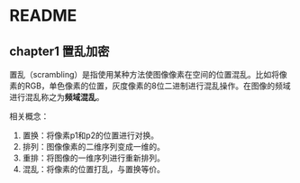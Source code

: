 # README
## chapter1 置乱加密

置乱（scrambling）是指使用某种方法使图像像素在空间的位置混乱。比如将像素的RGB，单色像素的位置，灰度像素的8位二进制进行混乱操作。在图像的频域进行混乱称之为**频域混乱**。

相关概念：

1. 置换：将像素p1和p2的位置进行对换。
2. 排列：图像像素的二维序列变成一维的。
3. 重排：将图像的一维序列进行重新排列。
4. 混乱：将像素的位置打乱，与置换等价。

